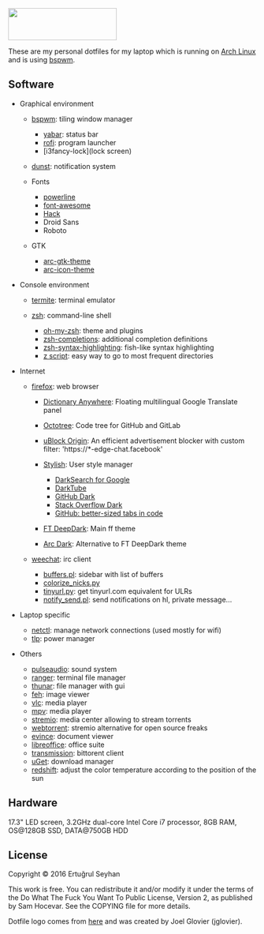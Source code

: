 <img src="https://raw.githubusercontent.com/jglovier/dotfiles-logo/master/dotfiles-logo.png" width="220" height="65" />

These are my personal dotfiles for my laptop which is running on [Arch Linux](https://www.archlinux.org/) and is using
[bspwm](https://github.com/baskerville/bspwm).

## Software

- Graphical environment

   - [bspwm](https://github.com/baskerville/bspwm): tiling window manager

      - [yabar](https://github.com/geommer/yabar): status bar
      - [rofi](https://github.com/DaveDavenport/rofi): program launcher
      - [i3fancy-lock](lock screen)

   - [dunst](http://www.knopwob.org/dunst/): notification system
   - Fonts
      - [powerline](https://github.com/powerline/fonts)
      - [font-awesome](http://fontawesome.io/)
	  - [Hack](https://github.com/chrissimpkins/Hack)
      - Droid Sans
      - Roboto

   - GTK
      - [arc-gtk-theme](https://github.com/horst3180/arc-theme)
      - [arc-icon-theme](https://github.com/horst3180/arc-icon-theme)

- Console environment

   - [termite](https://github.com/thestinger/termite): terminal emulator
   - [zsh](http://www.zsh.org/): command-line shell

      - [oh-my-zsh](https://github.com/robbyrussell/oh-my-zsh): theme and plugins
      - [zsh-completions](https://github.com/zsh-users/zsh-completions): additional completion definitions
      - [zsh-syntax-highlighting](https://github.com/zsh-users/zsh-syntax-highlighting): fish-like syntax highlighting
      - [z script](https://github.com/rupa/z): easy way to go to most frequent directories

- Internet

   - [firefox](https://www.mozilla.org/en-US/firefox/desktop/): web browser
      - [Dictionary Anywhere](http://add0n.com/dictionary.html): Floating multilingual Google Translate panel
      - [Octotree](https://github.com/buunguyen/octotree): Code tree for GitHub and GitLab
      - [uBlock Origin](https://github.com/gorhill/uBlock): An efficient advertisement blocker with custom filter: 'https://*-edge-chat.facebook'
      - [Stylish](https://userstyles.org): User style manager

         - [DarkSearch for Google](https://userstyles.org/styles/118959/darksearch-for-google)
         - [DarkTube](https://userstyles.org/styles/117673/darktube)
         - [GitHub Dark](https://userstyles.org/styles/37035/github-dark)
         - [Stack Overflow Dark](https://userstyles.org/styles/35345/stackoverflow-dark)
         - [GitHub: better-sized tabs in code](https://userstyles.org/styles/70979/github-better-sized-tabs-in-code)

      - [FT DeepDark](https://addons.mozilla.org/en-US/firefox/addon/ft-deepdark/): Main ff theme
      - [Arc Dark](https://github.com/horst3180/arc-firefox-theme): Alternative to FT DeepDark theme

   - [weechat](https://weechat.org/): irc client

      - [buffers.pl](https://weechat.org/scripts/source/buffers.pl.html/): sidebar with list of buffers
      - [colorize_nicks.py](https://weechat.org/scripts/source/colorize_nicks.py.html/)
      - [tinyurl.py](https://weechat.org/scripts/source/tinyurl.py.html/): get tinyurl.com equivalent for ULRs
      - [notify_send.pl](https://weechat.org/scripts/source/notify_send.pl.html/): send notifications on hl, private message...

- Laptop specific

   - [netctl](https://github.com/joukewitteveen/netctl): manage network connections (used mostly for wifi)
   - [tlp](http://linrunner.de/en/tlp/tlp.html): power manager

- Others

   - [pulseaudio](https://www.freedesktop.org/wiki/Software/PulseAudio/): sound system
   - [ranger](http://ranger.nongnu.org/): terminal file manager
   - [thunar](http://docs.xfce.org/xfce/thunar/start): file manager with gui
   - [feh](http://feh.finalrewind.org/): image viewer
   - [vlc](https://www.videolan.org/vlc/): media player
   - [mpv](https://mpv.io/): media player
   - [stremio](http://www.strem.io/): media center allowing to stream torrents
   - [webtorrent](https://webtorrent.io/): stremio alternative for open source freaks
   - [evince](https://wiki.gnome.org/Apps/Evince): document viewer
   - [libreoffice](https://www.libreoffice.org/): office suite
   - [transmission](https://www.transmissionbt.com/): bittorent client
   - [uGet](http://ugetdm.com/): download manager
   - [redshift](http://jonls.dk/redshift): adjust the color temperature according to the position of the sun

## Hardware

17.3" LED screen, 3.2GHz dual-core Intel Core i7 processor, 8GB RAM, OS@128GB SSD, DATA@750GB HDD

## License

Copyright © 2016 Ertuğrul Seyhan

This work is free. You can redistribute it and/or modify it under the terms of the Do What The Fuck You Want To Public 
License, Version 2, as published by Sam Hocevar. See the COPYING file for more details.

Dotfile logo comes from [here](https://github.com/jglovier/dotfiles-logo) and was created by Joel Glovier (jglovier).
